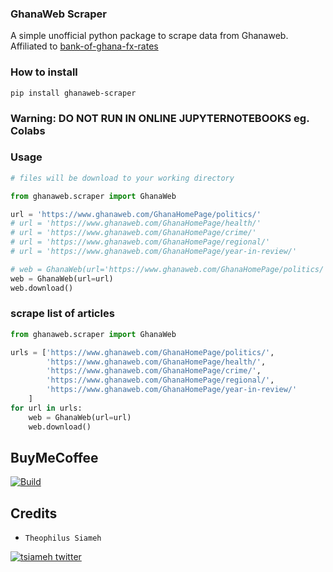 ### GhanaWeb Scraper
  A simple unofficial python package to scrape data from Ghanaweb. Affiliated to [bank-of-ghana-fx-rates](https://pypi.org/project/bank-of-ghana-fx-rates/)

### How to install
```shell
pip install ghanaweb-scraper
```
### Warning: DO NOT RUN IN ONLINE JUPYTERNOTEBOOKS eg. Colabs

### Usage
```python
# files will be download to your working directory

from ghanaweb.scraper import GhanaWeb

url = 'https://www.ghanaweb.com/GhanaHomePage/politics/'
# url = 'https://www.ghanaweb.com/GhanaHomePage/health/'
# url = 'https://www.ghanaweb.com/GhanaHomePage/crime/'
# url = 'https://www.ghanaweb.com/GhanaHomePage/regional/'
# url = 'https://www.ghanaweb.com/GhanaHomePage/year-in-review/'

# web = GhanaWeb(url='https://www.ghanaweb.com/GhanaHomePage/politics/')
web = GhanaWeb(url=url)
web.download()
```
### scrape list of articles
```python
from ghanaweb.scraper import GhanaWeb

urls = ['https://www.ghanaweb.com/GhanaHomePage/politics/',
        'https://www.ghanaweb.com/GhanaHomePage/health/',
        'https://www.ghanaweb.com/GhanaHomePage/crime/',
        'https://www.ghanaweb.com/GhanaHomePage/regional/',
        'https://www.ghanaweb.com/GhanaHomePage/year-in-review/'
    ]
for url in urls:
    web = GhanaWeb(url=url)
    web.download()
```

BuyMeCoffee
-----------
[![Build](https://www.buymeacoffee.com/assets/img/custom_images/yellow_img.png)](https://www.buymeacoffee.com/theodondrew)

Credits
-------
-  `Theophilus Siameh`
<div>
    <a href="https://twitter.com/tsiameh"><img src="https://img.shields.io/twitter/follow/tsiameh?color=blue&logo=twitter&style=flat" alt="tsiameh twitter"></a>
</div>